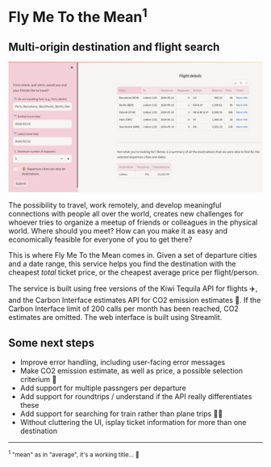 # Fly Me To the Mean<sup>1</sup>
## Multi-origin destination and flight search
![alt text](static/image.png)

The possibility to travel, work remotely, and develop meaningful connections with people all over the world, creates new challenges for whoever tries to organize a meetup of friends or colleagues in the physical world. Where should you meet? How can you make it as easy and economically feasible for everyone of you to get there?

This is where Fly Me To the Mean comes in. Given a set of departure cities and a date range, this service helps you find the destination with the cheapest *total* ticket price, or the cheapest average price per flight/person.

The service is built using free versions of the Kiwi Tequila API for flights ✈️, and the Carbon Interface estimates API for CO2 emission estimates 🍃. If the Carbon Interface limit of 200 calls per month has been reached, CO2 estimates are omitted. The web interface is built using Streamlit.

## Some next steps
- Improve error handling, including user-facing error messages
- Make CO2 emission estimate, as well as price, a possible selection criterium 🍃
- Add support for multiple passngers per departure
- Add support for roundtrips / understand if the API really differentiates these
- Add support for searching for train rather than plane trips 🚂🍃
- Without cluttering the UI, isplay ticket information for more than one destination

----
<sup><sup>1</sup> "mean" as in "average", it's a working title... 🙂</sup>